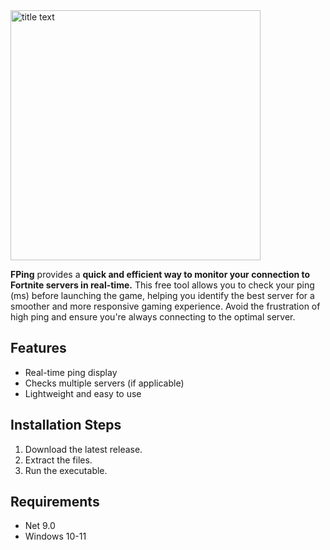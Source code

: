 
<img src="https://github.com/user-attachments/assets/356f2367-caba-43c6-a8fd-db0b2860dcf0" alt="title text" width="400">

**FPing** provides a **quick and efficient way to monitor your connection to Fortnite servers in real-time.** This free tool allows you to check your ping (ms) before launching the game, helping you identify the best server for a smoother and more responsive gaming experience. Avoid the frustration of high ping and ensure you're always connecting to the optimal server.

## Features

* Real-time ping display
* Checks multiple servers (if applicable)
* Lightweight and easy to use

## Installation Steps

 1. Download the latest release.
 2. Extract the files.
 3. Run the executable.


## Requirements

* Net 9.0
* Windows 10-11
